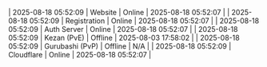 | 2025-08-18 05:52:09 | Website | Online | 2025-08-18 05:52:07 |
| 2025-08-18 05:52:09 | Registration | Online | 2025-08-18 05:52:07 |
| 2025-08-18 05:52:09 | Auth Server | Online | 2025-08-18 05:52:07 |
| 2025-08-18 05:52:09 | Kezan (PvE) | Offline | 2025-08-03 17:58:02 |
| 2025-08-18 05:52:09 | Gurubashi (PvP) | Offline | N/A |
| 2025-08-18 05:52:09 | Cloudflare | Online | 2025-08-18 05:52:07 |
